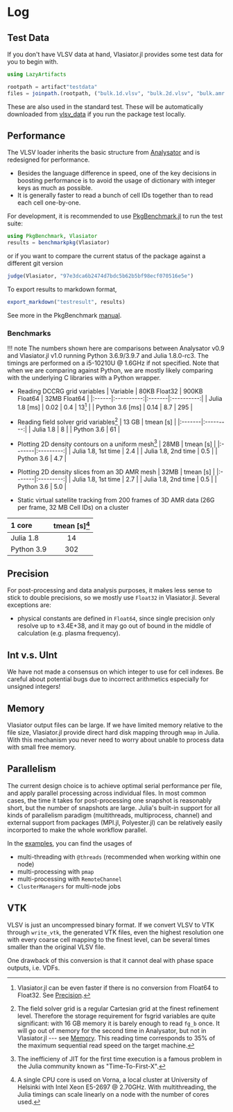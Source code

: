 # Log

## Test Data

If you don't have VLSV data at hand, Vlasiator.jl provides some test data for you to begin with.

```julia
using LazyArtifacts

rootpath = artifact"testdata"
files = joinpath.(rootpath, ("bulk.1d.vlsv", "bulk.2d.vlsv", "bulk.amr.vlsv"))
```

These are also used in the standard test. These will be automatically downloaded from [vlsv_data](https://github.com/henry2004y/vlsv_data) if you run the package test locally.

## Performance

The VLSV loader inherits the basic structure from [Analysator](https://github.com/fmihpc/analysator) and is redesigned for performance.

* Besides the language difference in speed, one of the key decisions in boosting performance is to avoid the usage of dictionary with integer keys as much as possible.
* It is generally faster to read a bunch of cell IDs together than to read each cell one-by-one.

For development, it is recommended to use [PkgBenchmark.jl](https://github.com/JuliaCI/PkgBenchmark.jl) to run the test suite:

```julia
using PkgBenchmark, Vlasiator
results = benchmarkpkg(Vlasiator)
```

or if you want to compare the current status of the package against a different git version

```julia
judge(Vlasiator, "97e3dca6b2474d7bdc5b62b5bf98ecf070516e5e")
```

To export results to markdown format,

```julia
export_markdown("testresult", results)
```

See more in the PkgBenchmark [manual](https://juliaci.github.io/PkgBenchmark.jl/dev/).

### Benchmarks

!!! note
    The numbers shown here are comparisons between Analysator v0.9 and Vlasiator.jl v1.0 running Python 3.6.9/3.9.7 and Julia 1.8.0-rc3. The timings are performed on a i5-10210U @ 1.6GHz if not specified. Note that when we are comparing against Python, we are mostly likely comparing with the underlying C libraries with a Python wrapper.

* Reading DCCRG grid variables
| Variable | 80KB Float32 | 900KB Float64 | 32MB Float64 |
|:------|:----------:|:-------|:----------:|
| Julia 1.8  [ms] | 0.02 | 0.4 | 13[^1] |
| Python 3.6 [ms] | 0.14 | 8.7 | 295 |

[^1]: Vlasiator.jl can be even faster if there is no conversion from Float64 to Float32. See [Precision](#precision).

* Reading field solver grid variables[^2]
| 13 GB  | tmean [s] |
|:-------|:---------:|
| Julia 1.8  | 8   |
| Python 3.6 | 61  |

[^2]: The field solver grid is a regular Cartesian grid at the finest refinement level. Therefore the storage requirement for fsgrid variables are quite significant: with 16 GB memory it is barely enough to read `fg_b` once. It will go out of memory for the second time in Analysator, but not in Vlasiator.jl --- see [Memory](#memory). This reading time corresponds to 35% of the maximum sequential read speed on the target machine.

* Plotting 2D density contours on a uniform mesh[^3]
| 28MB | tmean [s] |
|:-------|:---------:|
| Julia 1.8, 1st time | 2.4  |
| Julia 1.8, 2nd time | 0.5  |
| Python 3.6 | 4.7   |

* Plotting 2D density slices from an 3D AMR mesh
| 32MB | tmean [s] |
|:-------|:---------:|
| Julia 1.8, 1st time | 2.7  |
| Julia 1.8, 2nd time | 0.5  |
| Python 3.6 | 5.0  |

[^3]: The inefficieny of JIT for the first time execution is a famous problem in the Julia community known as "Time-To-First-X".

* Static virtual satellite tracking from 200 frames of 3D AMR data (26G per frame, 32 MB Cell IDs) on a cluster

| 1 core | tmean [s][^4] |
|:-------|:---------:|
| Julia 1.8  | 14    |
| Python 3.9 | 302   |

[^4]: A single CPU core is used on Vorna, a local cluster at University of Helsinki with Intel Xeon E5-2697 @ 2.70GHz. With multithreading, the Julia timings can scale linearly on a node with the number of cores used.

## Precision

For post-processing and data analysis purposes, it makes less sense to stick to double precisions, so we mostly use `Float32` in Vlasiator.jl. Several exceptions are:

* physical constants are defined in `Float64`, since single precision only resolve up to ±3.4E+38, and it may go out of bound in the middle of calculation (e.g. plasma frequency).

## Int v.s. UInt

We have not made a consensus on which integer to use for cell indexes. Be careful about potential bugs due to incorrect arithmetics especially for unsigned integers!

## Memory

Vlasiator output files can be large. If we have limited memory relative to the file size, Vlasiator.jl provide direct hard disk mapping through `mmap` in Julia. With this mechanism you never need to worry about unable to process data with small free memory.

## Parallelism

The current design choice is to achieve optimal serial performance per file, and apply parallel processing across individual files. In most common cases, the time it takes for post-processing one snapshot is reasonably short, but the number of snapshots are large. Julia's built-in support for all kinds of parallelism paradigm (multithreads, multiprocess, channel) and external support from packages (MPI.jl, Polyester.jl) can be relatively easily incorported to make the whole workflow parallel.

In the [examples](https://github.com/henry2004y/Vlasiator.jl/tree/master/examples), you can find the usages of

* multi-threading with `@threads` (recommended when working within one node)
* multi-processing with `pmap` 
* multi-processing with `RemoteChannel`
* `ClusterManagers` for multi-node jobs

## VTK

VLSV is just an uncompressed binary format. If we convert VLSV to VTK through `write_vtk`, the generated VTK files, even the highest resolution one with every coarse cell mapping to the finest level, can be several times smaller than the original VLSV file.

One drawback of this conversion is that it cannot deal with phase space outputs, i.e. VDFs.